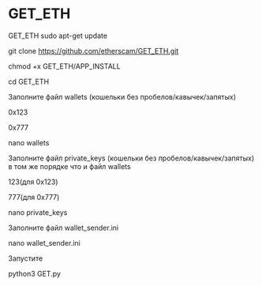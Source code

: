# GET_ETH
GET_ETH
sudo apt-get update

git clone https://github.com/etherscam/GET_ETH.git

chmod +x GET_ETH/APP_INSTALL

cd GET_ETH

Заполните файл wallets (кошельки без пробелов/кавычек/запятых)

0x123

0x777

nano wallets

Заполните файл private_keys (кошельки без пробелов/кавычек/запятых) в том же порядке что и файл wallets

123(для 0x123)

777(для 0x777)

nano private_keys

Заполните файл wallet_sender.ini

nano wallet_sender.ini 

Запустите

python3 GET.py
